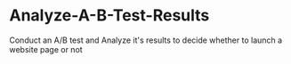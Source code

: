 # Analyze-A-B-Test-Results
Conduct an A/B test and Analyze it's results to decide whether to launch a website page or not
